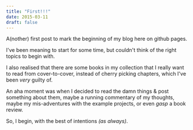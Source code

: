 ```yaml
---
title: "First!!!"
date: 2015-03-11
draft: false
---
```


A(nother) first post to mark the beginning of my blog here on github pages.

I've been meaning to start for some time, but couldn't think of the right topics to begin with.

I also realised that there are some books in my collection that I really want to read from cover-to-cover, instead of cherry picking chapters, which I've been _very_ guilty of.

An aha moment was when I decided to read the damn things & post something about them, maybe a running commentary of my thoughts, maybe my mis-adventures with the example projects, or even _gasp_ a book review.

So, I begin, with the best of intentions _(as always)_.
